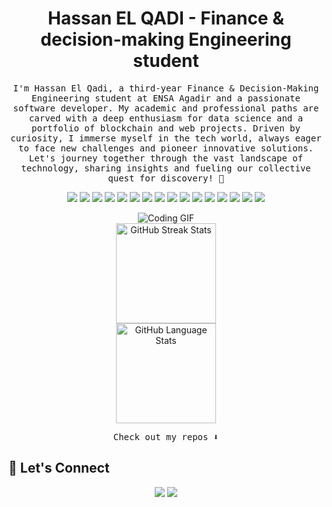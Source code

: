 <h1 align="center">
  <b>Hassan EL QADI - Finance & decision-making Engineering student</b>
</h1>

<p align="center"><samp>
I'm Hassan El Qadi, a third-year Finance & Decision-Making Engineering student at ENSA Agadir and a passionate software developer. My academic and professional paths are carved with a deep enthusiasm for data science and a portfolio of blockchain and web projects. Driven by curiosity, I immerse myself in the tech world, always eager to face new challenges and pioneer innovative solutions. Let's journey together through the vast landscape of technology, sharing insights and fueling our collective quest for discovery! 🚀
</samp></p>

<p align="center">
  <!-- Tech Badges -->
  <img src="https://img.shields.io/badge/HTML5-E34F26?style=for-the-badge&logo=html5&logoColor=white">
  <img src="https://img.shields.io/badge/CSS3-1572B6?style=for-the-badge&logo=css3&logoColor=white">
  <img src="https://img.shields.io/badge/Tailwind_CSS-38B2AC?style=for-the-badge&logo=tailwind-css&logoColor=white">
  <img src="https://img.shields.io/badge/JavaScript-323330?style=for-the-badge&logo=javascript&logoColor=F7DF1E">
  <img src="https://img.shields.io/badge/React-20232A?style=for-the-badge&logo=react&logoColor=61DAFB">
  <img src="https://img.shields.io/badge/next%20js-000000?style=for-the-badge&logo=nextdotjs&logoColor=white">
  <img src="https://img.shields.io/badge/Node.js-339933?style=for-the-badge&logo=nodedotjs&logoColor=white">
  <img src="https://img.shields.io/badge/Express.js-000000?style=for-the-badge&logo=express&logoColor=white">
  <img src="https://img.shields.io/badge/Sass-CC6699?style=for-the-badge&logo=sass&logoColor=white">
  
  <img src="https://img.shields.io/badge/MongoDB-4EA94B?style=for-the-badge&logo=mongodb&logoColor=white">
  <img src="https://img.shields.io/badge/MySQL-005C84?style=for-the-badge&logo=mysql&logoColor=white">
  
  <img src="https://img.shields.io/badge/C-00599C?style=for-the-badge&logo=c&logoColor=white">
  <img src="https://img.shields.io/badge/C%2B%2B-00599C?style=for-the-badge&logo=c%2B%2B&logoColor=white">
  <img src="https://img.shields.io/badge/GIT-E44C30?style=for-the-badge&logo=git&logoColor=white">
  <img src="https://img.shields.io/badge/Figma-F24E1E?style=for-the-badge&logo=figma&logoColor=white">
  
  <img src="https://img.shields.io/badge/npm-CB3837?style=for-the-badge&logo=npm&logoColor=white">
</p>

<div align="center">
  <img src="https://media.giphy.com/media/Q2T7BXRiDFPJcPoA7Z/giphy.gif" alt="Coding GIF">
</div>

<div align="center">
  <!-- GitHub Stats -->
  <img src="https://streak-stats.demolab.com?user=hassanelq&locale=en&mode=weekly&hide_border=false&border_radius=5&theme=dark" height="160" alt="GitHub Streak Stats"  /><br/>
  <img src="https://github-readme-stats.vercel.app/api/top-langs?username=hassanelq&locale=en&hide_title=false&layout=compact&card_width=320&langs_count=8&hide_border=false&theme=dark" height="160" alt="GitHub Language Stats"  />
</div>

<p align="center"><samp>
Check out my repos ⬇️  
</samp></p>

<!-- Connect with me section -->
## 🤝 Let's Connect
<p align="center">
  <a href="https://linkedin.com/in/el-qadi"><img src="https://img.shields.io/badge/LinkedIn-0077B5?style=for-the-badge&logo=linkedin&logoColor=white"/></a>
  <a href="mailto:hassanelqadi3@gmail.com"><img src="https://img.shields.io/badge/Email-D14836?style=for-the-badge&logo=gmail&logoColor=white"/></a>
</p>
